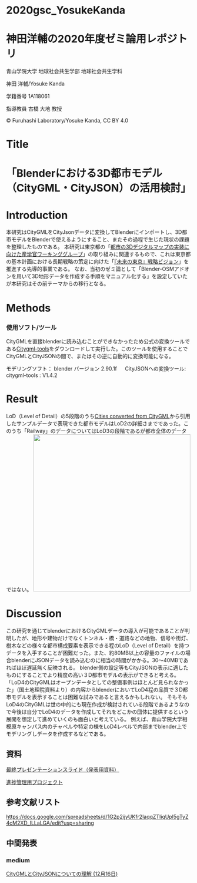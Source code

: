 # 2020gsc_YosukeKanda
# 神田洋輔の2020年度ゼミ論用レポジトリ


青山学院大学 地球社会共生学部 地球社会共生学科

神田 洋輔/Yosuke Kanda

学籍番号 1A118061

指導教員 古橋 大地 教授

© Furuhashi Laboratory/Yosuke Kanda, CC BY 4.0

# Title
# 「Blenderにおける3D都市モデル（CityGML・CityJSON）の活用検討」

# Introduction
本研究はCityGMLをCityJsonデータに変換してBlenderにインポートし、3D都市モデルをBlenderで使えるようにすること、またその過程で生じた現状の課題を整理したものである。
本研究は東京都の「[都市の3Dデジタルマップの実装に向けた産学官ワーキンググループ](https://www.metro.tokyo.lg.jp/tosei/hodohappyo/press/2020/12/02/01.html?fbclid=IwAR3-QD7h1PfpgQiEvRjgQy81s_sau1wuCHF6esaYg1R4WPRpnKeknvzTDdM)」の取り組みに関連するもので、これは東京都の基本計画における長期戦略の策定に向けた「[『未来の東京』戦略ビジョン](https://www.seisakukikaku.metro.tokyo.lg.jp/basic-plan/choki-plan/)」を推進する先導的事業である。
なお、当初のゼミ論として「Blender-OSMアドオンを用いて3D地形データを作成する手順をマニュアル化する」を設定していたが本研究はその前テーマからの移行となる。

# Methods

### 使用ソフト/ツール
CityGMLを直接blenderに読み込むことができなかったため公式の変換ツールである[Citygml-tools](https://github.com/citygml4j/citygml-tools/releases)をダウンロードして実行した。このツールを使用することでCityGMLとCityJSONの間で、またはその逆に自動的に変換可能になる。

モデリングソフト： blender バージョン 2.90.1f 　
CityJSONへの変換ツール: citygml-tools : V1.4.2    


# Result
LoD（Level of Detail）の5段階のうち[Cities converted from CityGML](https://www.cityjson.org/datasets/#datasets-converted-from-citygml)から引用したサンプルデータで表現できた都市モデルはLoD2の詳細さまでであった。このうち「Railway」のデータについてはLoD3の段階であるが都市全体のデータではない。
<img width="427" alt="" src="">


# Discussion
この研究を通じてblenderにおけるCityGMLデータの導入が可能であることが判明したが、地形や建物だけでなくトンネル・橋・道路などの地物、信号や街灯、樹木などの様々な都市構成要素を表示できる程のLoD（Level of Detail）を持つデータを入手することが困難だった。また、約80MB以上の容量のファイルの場合blenderにJSONデータを読み込むのに相当の時間がかかる。30〜40MBであればほぼ遅延無く反映される。
blender側の設定等もCityJSONの表示に適したものにすることでより精度の高い３D都市モデルの表示ができると考える。
「LoD4のCityGMLはオープンデータとしての整備事例はほとんど見られなかった」（国土地理院資料より）の内容からblenderにおいてLoD4程の品質で３D都市モデルを表示することは困難な試みであると言えるかもしれない。
そもそもLoD4のCityGMLは世の中的にも現在作成が検討されている段階であるようなので今後は自分でLoD4のデータを作成してそれをどこかの団体に提供するという展開を想定して進めていくのも面白いと考えている。
例えば、青山学院大学相模原キャンパス内のチャペルや特定の棟をLoD4レベルで内部までblender上でモデリングしデータを作成するなどである。





## 資料
[最終プレゼンテーションスライド（発表用資料）](https://docs.google.com/presentation/d/1GYH8xZmG5hdMV4ALacE_GjkqrAvXOtAq7JkklfuxvWw/edit#slide=id.gb424d91fe4_1_106)

[進捗管理用プロジェクト](https://github.com/furuhashilab/sotsuron2020/projects/12)  

## 参考文献リスト
https://docs.google.com/spreadsheets/d/1G2p2ijyUKfr2laqqZTIiqUpl5gTyZ4cM2XD_ILLaLGA/edit?usp=sharing

## 中間発表
### medium
[CityGMLとCityJSONについての理解 (12月16日)](https://tidacancan.medium.com/citygml%E3%81%A8cityjson%E3%81%AB%E3%81%A4%E3%81%84%E3%81%A6-%E3%82%A2%E3%83%89%E3%83%99%E3%83%B3%E3%83%88%E3%82%AB%E3%83%AC%E3%83%B3%E3%83%80%E3%83%BC12%E6%9C%8816%E6%97%A5-84cde663c429)



